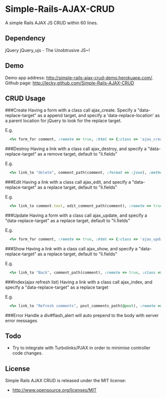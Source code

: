 Simple-Rails-AJAX-CRUD
======================

A simple Rails AJAX JS CRUD within 60 lines.

Dependency
----------
jQuery
jQuery_ujs - The Unobtrusive JS~!

Demo
----
Demo app address: <a href="http://simple-rails-ajax-crud-demo.herokuapp.com/">http://simple-rails-ajax-crud-demo.herokuapp.com/</a>. Github page: <a href="http://lecky.github.com/Simple-Rails-AJAX-CRUD">http://lecky.github.com/Simple-Rails-AJAX-CRUD</a>

CRUD Usage
----------

###Create
Having a form with a class call ajax_create. Specify a "data-replace-target" as a append target, and specify a 'data-replace-location' as a parent location for jQuery to look for the replace target.

E.g.
```ruby
  <%= form_for comment, :remote => true, :html => {:class => 'ajax_create', 'data-replace-target' => 'ul#comments', 'data-replace-location' => 'body'} do |f| %>
```

###Destroy
Having a link with a class call ajax_destroy, and specify a "data-replace-target" as a remove target, default to "li.fields"

E.g.
```ruby
  <%= link_to "delete", comment_path(comment, :format => :json), :method => :delete, :remote => true, :confirm => 'Are you sure?', :class => 'ajax_destroy' %>
```

###Edit
Having a link with a class call ajax_edit, and specify a "data-replace-target" as a replace target, default to "li.fields"

E.g.
```ruby
  <%= link_to comment.text, edit_comment_path(comment), :remote => true, :class => 'ajax_edit' %>
```

###Update
Having a form with a class call ajax_update, and specify a "data-replace-target" as a replace target, default to "li.fields"

E.g.
```ruby
  <%= form_for comment, :remote => true, :html => {:class => 'ajax_update'} do |f| %>
```

###Show
Having a link with a class call ajax_show, and specify a "data-replace-target" as a replace target, default to "li.fields"

E.g.
```ruby
  <%= link_to "Back", comment_path(comment), :remote => true, :class => 'ajax_show' %>
```

###Index(ajax refresh list)
Having a link with a class call ajax_index, and specify a "data-replace-target" as a replace target

E.g.
```ruby
  <%= link_to "Refresh comments", post_comments_path(@post), :remote => true, :class => 'ajax_index', 'data-replace-target'=> 'ul#comments' %>
```

###Error Handle
a div#flash_alert will auto prepend to the body with server error messages

Todo
----

* Try to integrate with Turbolinks/PJAX in order to minimise controller code changes. 

License
-------

Simple Rails AJAX CRUD is released under the MIT license:

* http://www.opensource.org/licenses/MIT
